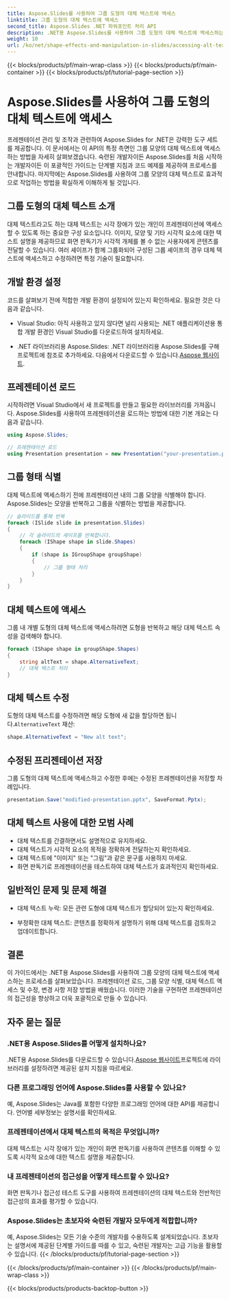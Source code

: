 ```yaml
---
title: Aspose.Slides를 사용하여 그룹 도형의 대체 텍스트에 액세스
linktitle: 그룹 도형의 대체 텍스트에 액세스
second_title: Aspose.Slides .NET 파워포인트 처리 API
description: .NET용 Aspose.Slides를 사용하여 그룹 도형의 대체 텍스트에 액세스하는 방법을 알아보세요. 코드 예제가 포함된 단계별 가이드입니다.
weight: 10
url: /ko/net/shape-effects-and-manipulation-in-slides/accessing-alt-text-group-shapes/
---
```


{{< blocks/products/pf/main-wrap-class >}}
{{< blocks/products/pf/main-container >}}
{{< blocks/products/pf/tutorial-page-section >}}

# Aspose.Slides를 사용하여 그룹 도형의 대체 텍스트에 액세스


프레젠테이션 관리 및 조작과 관련하여 Aspose.Slides for .NET은 강력한 도구 세트를 제공합니다. 이 문서에서는 이 API의 특정 측면인 그룹 모양의 대체 텍스트에 액세스하는 방법을 자세히 살펴보겠습니다. 숙련된 개발자이든 Aspose.Slides를 처음 시작하는 개발자이든 이 포괄적인 가이드는 단계별 지침과 코드 예제를 제공하여 프로세스를 안내합니다. 마지막에는 Aspose.Slides를 사용하여 그룹 모양의 대체 텍스트로 효과적으로 작업하는 방법을 확실하게 이해하게 될 것입니다.

## 그룹 도형의 대체 텍스트 소개

대체 텍스트라고도 하는 대체 텍스트는 시각 장애가 있는 개인이 프레젠테이션에 액세스할 수 있도록 하는 중요한 구성 요소입니다. 이미지, 모양 및 기타 시각적 요소에 대한 텍스트 설명을 제공하므로 화면 판독기가 시각적 개체를 볼 수 없는 사용자에게 콘텐츠를 전달할 수 있습니다. 여러 셰이프가 함께 그룹화되어 구성된 그룹 셰이프의 경우 대체 텍스트에 액세스하고 수정하려면 특정 기술이 필요합니다.

## 개발 환경 설정

코드를 살펴보기 전에 적합한 개발 환경이 설정되어 있는지 확인하세요. 필요한 것은 다음과 같습니다.

- Visual Studio: 아직 사용하고 있지 않다면 널리 사용되는 .NET 애플리케이션용 통합 개발 환경인 Visual Studio를 다운로드하여 설치하세요.

-  .NET 라이브러리용 Aspose.Slides: .NET 라이브러리용 Aspose.Slides를 구해 프로젝트에 참조로 추가하세요. 다음에서 다운로드할 수 있습니다.[Aspose 웹사이트](https://reference.aspose.com/slides/net/).

## 프레젠테이션 로드

시작하려면 Visual Studio에서 새 프로젝트를 만들고 필요한 라이브러리를 가져옵니다. Aspose.Slides를 사용하여 프레젠테이션을 로드하는 방법에 대한 기본 개요는 다음과 같습니다.

```csharp
using Aspose.Slides;

// 프레젠테이션 로드
using Presentation presentation = new Presentation("your-presentation.pptx");
```

## 그룹 형태 식별

대체 텍스트에 액세스하기 전에 프레젠테이션 내의 그룹 모양을 식별해야 합니다. Aspose.Slides는 모양을 반복하고 그룹을 식별하는 방법을 제공합니다.

```csharp
// 슬라이드를 통해 반복
foreach (ISlide slide in presentation.Slides)
{
    // 각 슬라이드의 셰이프를 반복합니다.
    foreach (IShape shape in slide.Shapes)
    {
        if (shape is IGroupShape groupShape)
        {
            // 그룹 형태 처리
        }
    }
}
```

## 대체 텍스트에 액세스

그룹 내 개별 도형의 대체 텍스트에 액세스하려면 도형을 반복하고 해당 대체 텍스트 속성을 검색해야 합니다.

```csharp
foreach (IShape shape in groupShape.Shapes)
{
    string altText = shape.AlternativeText;
    // 대체 텍스트 처리
}
```

## 대체 텍스트 수정

 도형의 대체 텍스트를 수정하려면 해당 도형에 새 값을 할당하면 됩니다.`AlternativeText` 재산:

```csharp
shape.AlternativeText = "New alt text";
```

## 수정된 프리젠테이션 저장

그룹 도형의 대체 텍스트에 액세스하고 수정한 후에는 수정된 프레젠테이션을 저장할 차례입니다.

```csharp
presentation.Save("modified-presentation.pptx", SaveFormat.Pptx);
```

## 대체 텍스트 사용에 대한 모범 사례

- 대체 텍스트를 간결하면서도 설명적으로 유지하세요.
- 대체 텍스트가 시각적 요소의 목적을 정확하게 전달하는지 확인하세요.
- 대체 텍스트에 "이미지" 또는 "그림"과 같은 문구를 사용하지 마세요.
- 화면 판독기로 프레젠테이션을 테스트하여 대체 텍스트가 효과적인지 확인하세요.

## 일반적인 문제 및 문제 해결

- 대체 텍스트 누락: 모든 관련 도형에 대체 텍스트가 할당되어 있는지 확인하세요.

- 부정확한 대체 텍스트: 콘텐츠를 정확하게 설명하기 위해 대체 텍스트를 검토하고 업데이트합니다.

## 결론

이 가이드에서는 .NET용 Aspose.Slides를 사용하여 그룹 모양의 대체 텍스트에 액세스하는 프로세스를 살펴보았습니다. 프레젠테이션 로드, 그룹 모양 식별, 대체 텍스트 액세스 및 수정, 변경 사항 저장 방법을 배웠습니다. 이러한 기술을 구현하면 프레젠테이션의 접근성을 향상하고 더욱 포괄적으로 만들 수 있습니다.

## 자주 묻는 질문

### .NET용 Aspose.Slides를 어떻게 설치하나요?

 .NET용 Aspose.Slides를 다운로드할 수 있습니다.[Aspose 웹사이트](https://reference.aspose.com/slides/net/)프로젝트에 라이브러리를 설정하려면 제공된 설치 지침을 따르세요.

### 다른 프로그래밍 언어에 Aspose.Slides를 사용할 수 있나요?

예, Aspose.Slides는 Java를 포함한 다양한 프로그래밍 언어에 대한 API를 제공합니다. 언어별 세부정보는 설명서를 확인하세요.

### 프레젠테이션에서 대체 텍스트의 목적은 무엇입니까?

대체 텍스트는 시각 장애가 있는 개인이 화면 판독기를 사용하여 콘텐츠를 이해할 수 있도록 시각적 요소에 대한 텍스트 설명을 제공합니다.

### 내 프레젠테이션의 접근성을 어떻게 테스트할 수 있나요?

화면 판독기나 접근성 테스트 도구를 사용하여 프레젠테이션의 대체 텍스트와 전반적인 접근성의 효과를 평가할 수 있습니다.

### Aspose.Slides는 초보자와 숙련된 개발자 모두에게 적합합니까?

예, Aspose.Slides는 모든 기술 수준의 개발자를 수용하도록 설계되었습니다. 초보자는 설명서에 제공된 단계별 가이드를 따를 수 있고, 숙련된 개발자는 고급 기능을 활용할 수 있습니다.
{{< /blocks/products/pf/tutorial-page-section >}}

{{< /blocks/products/pf/main-container >}}
{{< /blocks/products/pf/main-wrap-class >}}

{{< blocks/products/products-backtop-button >}}
